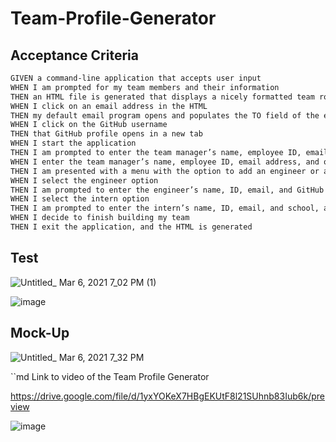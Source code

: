 # Team-Profile-Generator




## Acceptance Criteria

```md
GIVEN a command-line application that accepts user input
WHEN I am prompted for my team members and their information
THEN an HTML file is generated that displays a nicely formatted team roster based on user input
WHEN I click on an email address in the HTML
THEN my default email program opens and populates the TO field of the email with the address
WHEN I click on the GitHub username
THEN that GitHub profile opens in a new tab
WHEN I start the application
THEN I am prompted to enter the team manager’s name, employee ID, email address, and office number
WHEN I enter the team manager’s name, employee ID, email address, and office number
THEN I am presented with a menu with the option to add an engineer or an intern or to finish building my team
WHEN I select the engineer option
THEN I am prompted to enter the engineer’s name, ID, email, and GitHub username, and I am taken back to the menu
WHEN I select the intern option
THEN I am prompted to enter the intern’s name, ID, email, and school, and I am taken back to the menu
WHEN I decide to finish building my team
THEN I exit the application, and the HTML is generated

```


## Test


![Untitled_ Mar 6, 2021 7_02 PM (1)](https://user-images.githubusercontent.com/38770396/110228105-5f6a9b80-7eb3-11eb-88df-7c07dd87cacc.gif)



![image](https://user-images.githubusercontent.com/38770396/110227637-3b0cc000-7eaf-11eb-8231-95a4c2676f1e.png)



## Mock-Up

![Untitled_ Mar 6, 2021 7_32 PM](https://user-images.githubusercontent.com/38770396/110228178-f172a400-7eb3-11eb-9421-20a20fc081ea.gif)

``md
Link to video of the Team Profile Generator 

https://drive.google.com/file/d/1yxYOKeX7HBgEKUtF8l21SUhnb83Iub6k/preview


![image](https://user-images.githubusercontent.com/38770396/110228063-f84ce700-7eb2-11eb-88ae-5b96557cc901.png)

